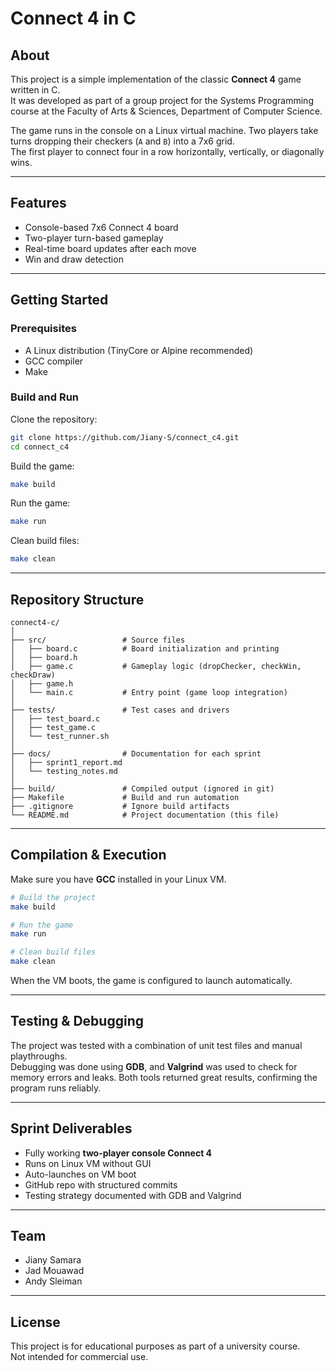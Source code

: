 # Connect 4 in C

## About
This project is a simple implementation of the classic **Connect 4** game written in C.  
It was developed as part of a group project for the Systems Programming course at the Faculty of Arts & Sciences, Department of Computer Science.

The game runs in the console on a Linux virtual machine. Two players take turns dropping their checkers (`A` and `B`) into a 7x6 grid.  
The first player to connect four in a row horizontally, vertically, or diagonally wins.

---

## Features
- Console-based 7x6 Connect 4 board
- Two-player turn-based gameplay
- Real-time board updates after each move
- Win and draw detection

---

## Getting Started

### Prerequisites
- A Linux distribution (TinyCore or Alpine recommended)
- GCC compiler
- Make

### Build and Run
Clone the repository:
```bash
git clone https://github.com/Jiany-S/connect_c4.git
cd connect_c4
```

Build the game:
```bash
make build
```

Run the game:
```bash
make run
```

Clean build files:
```bash
make clean
```

---

## Repository Structure
```
connect4-c/
│
├── src/                 # Source files
│   ├── board.c          # Board initialization and printing
│   ├── board.h
│   ├── game.c           # Gameplay logic (dropChecker, checkWin, checkDraw)
│   ├── game.h
│   └── main.c           # Entry point (game loop integration)
│
├── tests/               # Test cases and drivers
│   ├── test_board.c
│   ├── test_game.c
│   └── test_runner.sh
│
├── docs/                # Documentation for each sprint
│   ├── sprint1_report.md
│   └── testing_notes.md
│
├── build/               # Compiled output (ignored in git)
├── Makefile             # Build and run automation
├── .gitignore           # Ignore build artifacts
└── README.md            # Project documentation (this file)
```

---

## Compilation & Execution
Make sure you have **GCC** installed in your Linux VM.

```bash
# Build the project
make build

# Run the game
make run

# Clean build files
make clean
```

When the VM boots, the game is configured to launch automatically.

---

## Testing & Debugging
The project was tested with a combination of unit test files and manual playthroughs.  
Debugging was done using **GDB**, and **Valgrind** was used to check for memory errors and leaks.
Both tools returned great results, confirming the program runs reliably.

---

## Sprint Deliverables
- Fully working **two-player console Connect 4**  
- Runs on Linux VM without GUI  
- Auto-launches on VM boot  
- GitHub repo with structured commits  
- Testing strategy documented with GDB and Valgrind  

---

## Team
- Jiany Samara  
- Jad Mouawad 
- Andy Sleiman

---

## License
This project is for educational purposes as part of a university course.  
Not intended for commercial use.
